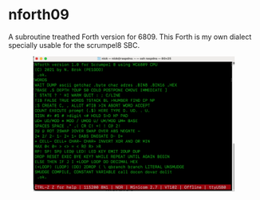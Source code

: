 # nforth09
A subroutine treathed Forth version for 6809.
This Forth is my own dialect specially usable for the scrumpel8 SBC.
<p align='center'>
<img alt='Screenshot running Forth' src=https://github.com/nbrok/nforth09/blob/main/Schermafbeelding%202021-04-26%20om%2008.23.02.png raw=true' title='Screenshot of running Forth' width='80%'>
</p>
